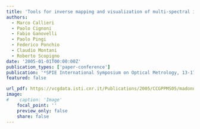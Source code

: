 ```yaml
---
title: 'Tools for inverse mapping and visualization of multi-spectral image data on 3D scanned representations of drawings'
authors:
  - Marco Callieri
  - Paolo Cignoni
  - Fabio Ganovelli
  - Paolo Pingi
  - Federico Ponchio
  - Claudio Montani
  - Roberto Scopigno
date: '2005-01-01T00:00:00Z'
publication_types: ['paper-conference']
publication: '*SPIE International Symposium on Optical Metrology, 13-17 June 2005, Munich, Germany*'
featured: false

url_pdf: https://vcgdata.isti.cnr.it/Publications/2005/CCGPPMS05/madonna_SPIE.pdf
image:
#    caption: 'Image'
    focal_point: ''
    preview_only: false
    share: false
---
```

